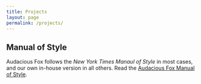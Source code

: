 ```yaml
---
title: Projects
layout: page
permalink: /projects/
---
```


## Manual of Style

Audacious Fox follows the _New York Times Manaul of Style_ in most cases, and our own in-house version in all others. Read the [Audacious Fox Manual of Style][afmos]. 

[afmos]: /projects/manual-of-style